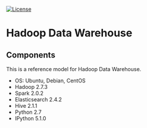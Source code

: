 [![License](https://img.shields.io/badge/license-Apache%202-blue.svg)](LICENSE)

Hadoop Data Warehouse
====================

Components
----------
This is a reference model for Hadoop Data Warehouse.

* OS: Ubuntu, Debian, CentOS
* Hadoop 2.7.3
* Spark 2.0.2
* Elasticsearch 2.4.2
* Hive 2.1.1
* Python 2.7
* IPython 5.1.0
